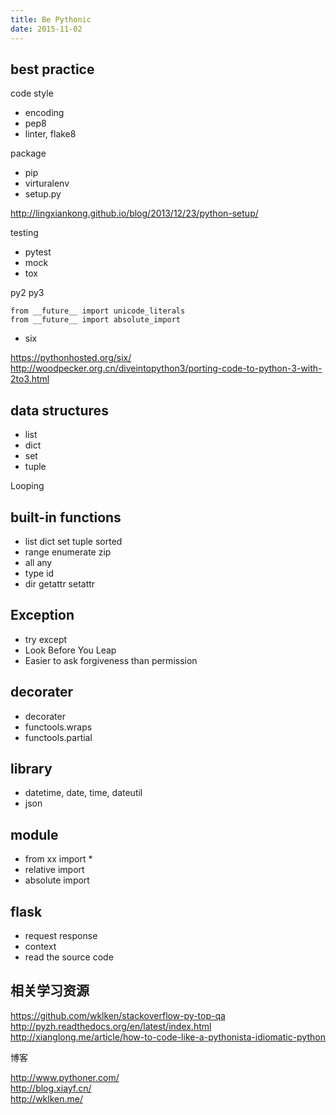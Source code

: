 ```yaml
---
title: Be Pythonic
date: 2015-11-02
---
```



## best practice

code style

- encoding
- pep8
- linter, flake8

package

- pip
- virturalenv
- setup.py

http://lingxiankong.github.io/blog/2013/12/23/python-setup/


testing

- pytest
- mock
- tox

py2 py3

    from __future__ import unicode_literals
    from __future__ import absolute_import

- six

https://pythonhosted.org/six/
http://woodpecker.org.cn/diveintopython3/porting-code-to-python-3-with-2to3.html

## data structures

- list
- dict
- set
- tuple

Looping

## built-in functions

- list dict set tuple sorted
- range enumerate zip
- all any
- type id
- dir getattr setattr

## Exception

- try except
- Look Before You Leap
- Easier to ask forgiveness than permission

## decorater

- decorater
- functools.wraps
- functools.partial

## library

- datetime, date, time, dateutil
- json

## module

- from xx import *
- relative import
- absolute import

## flask

- request response
- context
- read the source code

## 相关学习资源

https://github.com/wklken/stackoverflow-py-top-qa  
http://pyzh.readthedocs.org/en/latest/index.html  
http://xianglong.me/article/how-to-code-like-a-pythonista-idiomatic-python

博客

http://www.pythoner.com/  
http://blog.xiayf.cn/  
http://wklken.me/  